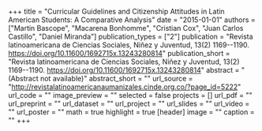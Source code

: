 +++
title = "Curricular Guidelines and Citizenship Attitudes in Latin American Students: A Comparative Analysis"
date = "2015-01-01"
authors = ["Martin Bascope", "Macarena Bonhomme", "Cristian Cox", "Juan Carlos Castillo", "Daniel Miranda"]
publication_types = ["2"]
publication = "Revista latinoamericana de Ciencias Sociales, Niñez y Juventud, 13(2) 1169--1190. https://doi.org/10.11600/1692715x.13243280814"
publication_short = "Revista latinoamericana de Ciencias Sociales, Niñez y Juventud, 13(2) 1169--1190. https://doi.org/10.11600/1692715x.13243280814"
abstract = "(Abstract not available)"
abstract_short = ""
url_source = "http://revistalatinoamericanaumanizales.cinde.org.co/?page_id=5222"
url_code = ""
image_preview = ""
selected = false
projects = []
url_pdf = ""
url_preprint = ""
url_dataset = ""
url_project = ""
url_slides = ""
url_video = ""
url_poster = ""
math = true
highlight = true
[header]
image = ""
caption = ""
+++
